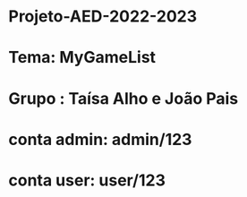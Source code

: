 # Projeto-AED-2022-2023
# Tema: MyGameList
# Grupo : Taísa Alho e João Pais
# conta admin: admin/123
# conta user: user/123